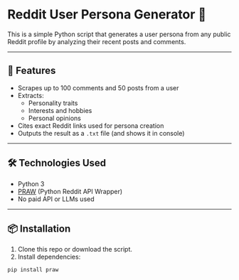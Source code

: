 # Reddit User Persona Generator 🧠

This is a simple Python script that generates a user persona from any public Reddit profile by analyzing their recent posts and comments.

---

## 🚀 Features
- Scrapes up to 100 comments and 50 posts from a user
- Extracts:
  - Personality traits
  - Interests and hobbies
  - Personal opinions
- Cites exact Reddit links used for persona creation
- Outputs the result as a `.txt` file (and shows it in console)

---

## 🛠 Technologies Used
- Python 3
- [PRAW](https://praw.readthedocs.io/en/latest/) (Python Reddit API Wrapper)
- No paid API or LLMs used

---

## 📦 Installation

1. Clone this repo or download the script.
2. Install dependencies:
```bash
pip install praw
